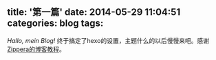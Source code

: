 title: '第一篇'
date: 2014-05-29 11:04:51
categories: blog
tags:
---
*Hallo, mein Blog!*
终于搞定了hexo的设置，主题什么的以后慢慢来吧。感谢[Zippera的博客教程](http://zipperary.com/2013/05/29/hexo-guide-3/)。